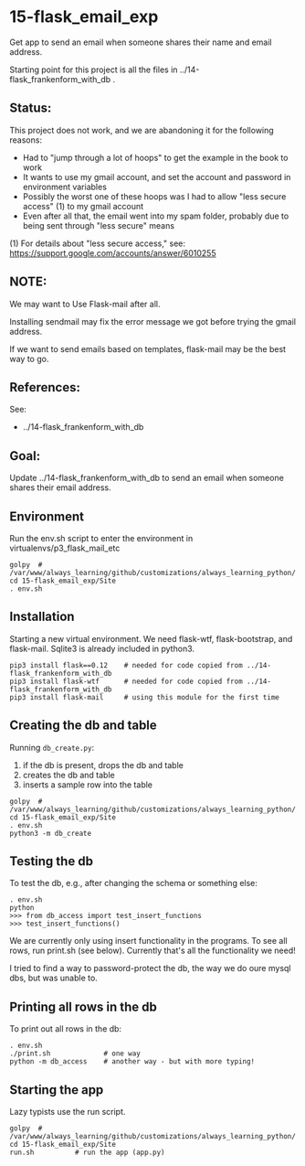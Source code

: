 
# 15-flask_email_exp

Get app to send an email when someone shares their name and email address.

Starting point for this project is all the files in ../14-flask_frankenform_with_db .

## Status:

This project does not work, and we are abandoning it for the following reasons:

* Had to "jump through a lot of hoops" to get the example in the book to work
* It wants to use my gmail account, and set the account and password in environment variables
* Possibly the worst one of these hoops was I had to allow "less secure access" (1) to my gmail account
* Even after all that, the email went into my spam folder, probably due to being sent through "less secure" means

(1) For details about "less secure access," see: https://support.google.com/accounts/answer/6010255

## NOTE:

We may want to Use Flask-mail after all.

Installing sendmail may fix the error message we got before trying the gmail address.

If we want to send emails based on templates, flask-mail may be the best way to go.

## References:

See:

* ../14-flask_frankenform_with_db

## Goal:

Update ../14-flask_frankenform_with_db to send an email when someone shares their email address.

## Environment

Run the env.sh script to enter the environment in virtualenvs/p3_flask_mail_etc

```
golpy  # /var/www/always_learning/github/customizations/always_learning_python/
cd 15-flask_email_exp/Site
. env.sh
```

## Installation

Starting a new virtual environment.  We need flask-wtf, flask-bootstrap, and flask-mail.
Sqlite3 is already included in python3.

```
pip3 install flask==0.12    # needed for code copied from ../14-flask_frankenform_with_db
pip3 install flask-wtf      # needed for code copied from ../14-flask_frankenform_with_db
pip3 install flask-mail     # using this module for the first time
```

## Creating the db and table

Running `db_create.py`:

1. if the db is present, drops the db and table
2. creates the db and table
3. inserts a sample row into the table

```
golpy  # /var/www/always_learning/github/customizations/always_learning_python/
cd 15-flask_email_exp/Site
. env.sh
python3 -m db_create
```

## Testing the db

To test the db, e.g., after changing the schema or something else:

```
. env.sh
python
>>> from db_access import test_insert_functions
>>> test_insert_functions()
```

We are currently only using insert functionality in the programs.
To see all rows, run print.sh (see below).  Currently that's all the functionality we need!

I tried to find a way to password-protect the db, the way we do oure mysql dbs, but was unable to.

## Printing all rows in the db

To print out all rows in the db:

```
. env.sh
./print.sh             # one way
python -m db_access    # another way - but with more typing!
```

## Starting the app

Lazy typists use the run script.

```
golpy  # /var/www/always_learning/github/customizations/always_learning_python/
cd 15-flask_email_exp/Site
run.sh          # run the app (app.py)
```

